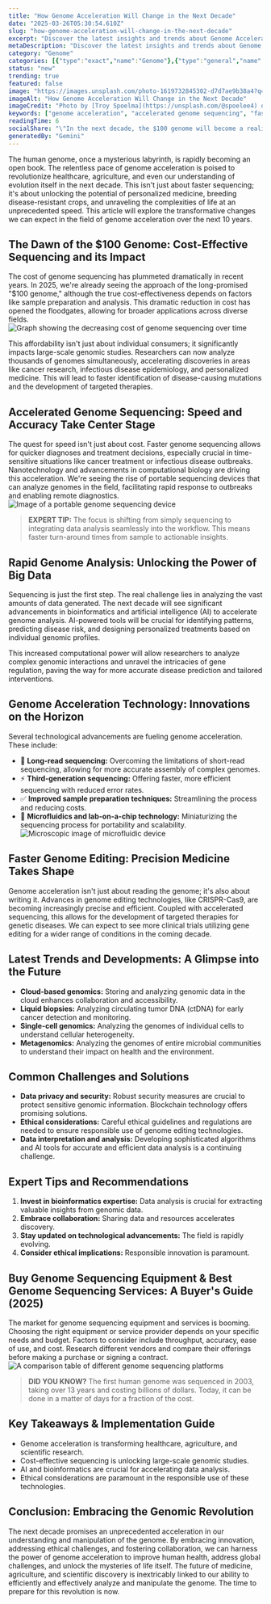 ```yaml
---
title: "How Genome Acceleration Will Change in the Next Decade"
date: "2025-03-26T05:30:54.610Z"
slug: "how-genome-acceleration-will-change-in-the-next-decade"
excerpt: "Discover the latest insights and trends about Genome Acceleration. This comprehensive guide covers everything you need to know about Genome Acceleration in 2025."
metaDescription: "Discover the latest insights and trends about Genome Acceleration. This comprehensive guide covers everything you need to know about Genome Acceleration in..."
category: "Genome"
categories: [{"type":"exact","name":"Genome"},{"type":"general","name":"Biotechnology"},{"type":"medium","name":"Genetic Engineering"},{"type":"specific","name":"Gene Editing"},{"type":"niche","name":"CRISPR-Cas9"}]
status: "new"
trending: true
featured: false
image: "https://images.unsplash.com/photo-1619732845302-d7d7ae9b38a4?q=85&w=1200&fit=max&fm=webp&auto=compress"
imageAlt: "How Genome Acceleration Will Change in the Next Decade"
imageCredit: "Photo by [Troy Spoelma](https://unsplash.com/@spoelee4) on Unsplash"
keywords: ["genome acceleration", "accelerated genome sequencing", "fast genome sequencing", "genome sequencing speed", "cost effective genome sequencing", "rapid genome analysis", "genome acceleration technology", "buy genome sequencing equipment", "best genome sequencing services", "faster genome editing"]
readingTime: 6
socialShare: "\"In the next decade, the $100 genome will become a reality, ushering in an era of personalized medicine and revolutionizing healthcare as we know it.\""
generatedBy: "Gemini"
---
```




The human genome, once a mysterious labyrinth, is rapidly becoming an open book.  The relentless pace of genome acceleration is poised to revolutionize healthcare, agriculture, and even our understanding of evolution itself in the next decade.  This isn't just about faster sequencing; it's about unlocking the potential of personalized medicine, breeding disease-resistant crops, and unraveling the complexities of life at an unprecedented speed. This article will explore the transformative changes we can expect in the field of genome acceleration over the next 10 years.

## The Dawn of the $100 Genome:  Cost-Effective Sequencing and its Impact

The cost of genome sequencing has plummeted dramatically in recent years. In 2025, we're already seeing the approach of the long-promised "$100 genome," although the true cost-effectiveness depends on factors like sample preparation and analysis.  This dramatic reduction in cost has opened the floodgates, allowing for broader applications across diverse fields. ![Graph showing the decreasing cost of genome sequencing over time](https://images.unsplash.com/photo-1579154204449-47c454770447?q=85&w=1200&fit=max&fm=webp&auto=compress)

This affordability isn't just about individual consumers; it significantly impacts large-scale genomic studies. Researchers can now analyze thousands of genomes simultaneously, accelerating discoveries in areas like cancer research, infectious disease epidemiology, and personalized medicine.  This will lead to faster identification of disease-causing mutations and the development of targeted therapies.

## Accelerated Genome Sequencing:  Speed and Accuracy Take Center Stage

The quest for speed isn't just about cost.  Faster genome sequencing allows for quicker diagnoses and treatment decisions, especially crucial in time-sensitive situations like cancer treatment or infectious disease outbreaks.  Nanotechnology and advancements in computational biology are driving this acceleration.  We're seeing the rise of portable sequencing devices that can analyze genomes in the field, facilitating rapid response to outbreaks and enabling remote diagnostics. ![Image of a portable genome sequencing device](https://images.unsplash.com/photo-1619732834061-9b792ca4988e?q=85&w=1200&fit=max&fm=webp&auto=compress)

> **EXPERT TIP:**  The focus is shifting from simply sequencing to integrating data analysis seamlessly into the workflow.  This means faster turn-around times from sample to actionable insights.

## Rapid Genome Analysis:  Unlocking the Power of Big Data

Sequencing is just the first step.  The real challenge lies in analyzing the vast amounts of data generated.  The next decade will see significant advancements in bioinformatics and artificial intelligence (AI) to accelerate genome analysis.  AI-powered tools will be crucial for identifying patterns, predicting disease risk, and designing personalized treatments based on individual genomic profiles.

This increased computational power will allow researchers to analyze complex genomic interactions and unravel the intricacies of gene regulation, paving the way for more accurate disease prediction and tailored interventions.

## Genome Acceleration Technology:  Innovations on the Horizon

Several technological advancements are fueling genome acceleration.  These include:

* 🔑 **Long-read sequencing:**  Overcoming the limitations of short-read sequencing, allowing for more accurate assembly of complex genomes.
* ⚡ **Third-generation sequencing:**  Offering faster, more efficient sequencing with reduced error rates.
* ✅ **Improved sample preparation techniques:**  Streamlining the process and reducing costs.
* 🔬 **Microfluidics and lab-on-a-chip technology:**  Miniaturizing the sequencing process for portability and scalability. ![Microscopic image of microfluidic device](https://images.unsplash.com/photo-1627026883620-741024f4b72e?q=85&w=1200&fit=max&fm=webp&auto=compress)

## Faster Genome Editing:  Precision Medicine Takes Shape

Genome acceleration isn't just about reading the genome; it's also about writing it.  Advances in genome editing technologies, like CRISPR-Cas9, are becoming increasingly precise and efficient.  Coupled with accelerated sequencing, this allows for the development of targeted therapies for genetic diseases.  We can expect to see more clinical trials utilizing gene editing for a wider range of conditions in the coming decade.

##  Latest Trends and Developments:  A Glimpse into the Future

* **Cloud-based genomics:**  Storing and analyzing genomic data in the cloud enhances collaboration and accessibility.
* **Liquid biopsies:**  Analyzing circulating tumor DNA (ctDNA) for early cancer detection and monitoring.
* **Single-cell genomics:**  Analyzing the genomes of individual cells to understand cellular heterogeneity.
* **Metagenomics:**  Analyzing the genomes of entire microbial communities to understand their impact on health and the environment.

## Common Challenges and Solutions

* **Data privacy and security:**  Robust security measures are crucial to protect sensitive genomic information.  Blockchain technology offers promising solutions.
* **Ethical considerations:**  Careful ethical guidelines and regulations are needed to ensure responsible use of genome editing technologies.
* **Data interpretation and analysis:**  Developing sophisticated algorithms and AI tools for accurate and efficient data analysis is a continuing challenge.

## Expert Tips and Recommendations

1. **Invest in bioinformatics expertise:**  Data analysis is crucial for extracting valuable insights from genomic data.
2. **Embrace collaboration:**  Sharing data and resources accelerates discovery.
3. **Stay updated on technological advancements:**  The field is rapidly evolving.
4. **Consider ethical implications:**  Responsible innovation is paramount.

##  Buy Genome Sequencing Equipment & Best Genome Sequencing Services: A Buyer's Guide (2025)

The market for genome sequencing equipment and services is booming.  Choosing the right equipment or service provider depends on your specific needs and budget.  Factors to consider include throughput, accuracy, ease of use, and cost.  Research different vendors and compare their offerings before making a purchase or signing a contract.  ![A comparison table of different genome sequencing platforms](https://images.unsplash.com/photo-1606784257538-ae0ca1a79e9d?q=85&w=1200&fit=max&fm=webp&auto=compress)

> **DID YOU KNOW?** The first human genome was sequenced in 2003, taking over 13 years and costing billions of dollars. Today, it can be done in a matter of days for a fraction of the cost.

## Key Takeaways & Implementation Guide

* Genome acceleration is transforming healthcare, agriculture, and scientific research.
* Cost-effective sequencing is unlocking large-scale genomic studies.
* AI and bioinformatics are crucial for accelerating data analysis.
* Ethical considerations are paramount in the responsible use of these technologies.

## Conclusion: Embracing the Genomic Revolution

The next decade promises an unprecedented acceleration in our understanding and manipulation of the genome.  By embracing innovation, addressing ethical challenges, and fostering collaboration, we can harness the power of genome acceleration to improve human health, address global challenges, and unlock the mysteries of life itself. The future of medicine, agriculture, and scientific discovery is inextricably linked to our ability to efficiently and effectively analyze and manipulate the genome.  The time to prepare for this revolution is now.

